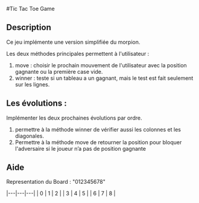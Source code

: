 #Tic Tac Toe Game

## Description

Ce jeu implémente une version simplifiée du morpion.

Les deux méthodes principales permettent à l'utilisateur :
1. move : choisir le prochain mouvement de l'utilisateur avec la position gagnante ou la première case vide.
2. winner : teste si un tableau a un gagnant, mais le test est fait seulement sur les lignes.

## Les évolutions :

Implémenter les deux prochaines évolutions par ordre.
1. permettre à la méthode winner de vérifier aussi les colonnes et les diagonales.
2. Permettre à la méthode move de retourner la position pour bloquer l'adversaire si le joueur n’a pas de position gagnante


## Aide

Representation du Board : "012345678"

|---|---|---|
| 0 | 1 | 2 |
| 3 | 4 | 5 |
| 6 | 7 | 8 |